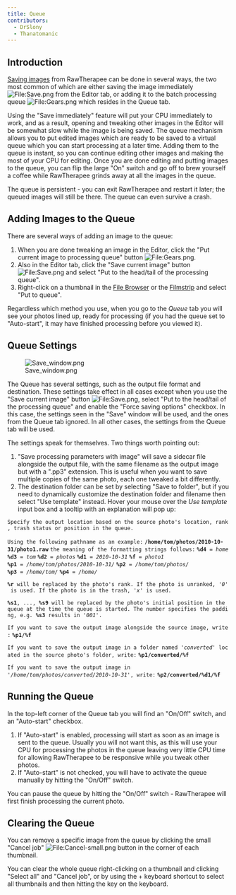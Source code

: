 ```yaml
---
title: Queue
contributors:
  - DrSlony
  - Thanatomanic
---
```


## Introduction

[Saving images](saving_images) from RawTherapee can be done
in several ways, the two most common of which are either saving the
image immediately ![<File:Save.png>](/images/Save.png "File:Save.png") from the
Editor tab, or adding it to the batch processing queue
![<File:Gears.png>](/images/Gears.png "File:Gears.png") which resides in the
Queue tab.

Using the "Save immediately" feature will put your CPU immediately to
work, and as a result, opening and tweaking other images in the Editor
will be somewhat slow while the image is being saved. The queue
mechanism allows you to put edited images which are ready to be saved to
a virtual queue which you can start processing at a later time. Adding
them to the queue is instant, so you can continue editing other images
and making the most of your CPU for editing. Once you are done editing
and putting images to the queue, you can flip the large "On" switch and
go off to brew yourself a coffee while RawTherapee grinds away at all
the images in the queue.

The queue is persistent - you can exit RawTherapee and restart it later;
the queued images will still be there. The queue can even survive a
crash.

## Adding Images to the Queue

There are several ways of adding an image to the queue:

1.  When you are done tweaking an image in the Editor, click the "Put
    current image to processing queue" button
    ![<File:Gears.png>](/images/Gears.png "File:Gears.png").
2.  Also in the Editor tab, click the "Save current image" button
    ![<File:Save.png>](/images/Save.png "File:Save.png") and select "Put to the
    head/tail of the processing queue".
3.  Right-click on a thumbnail in the [File Browser](file_browser) or the
    [Filmstrip](editor#the_filmstrip) and select "Put to
    queue".

Regardless which method you use, when you go to the *Queue* tab you will
see your photos lined up, ready for processing (if you had the queue set
to "Auto-start", it may have finished processing before you viewed it).

## Queue Settings

<figure>
<img src="/images/Save_window.png" title="Save_window.png" />
<figcaption>Save_window.png</figcaption>
</figure>

The Queue has several settings, such as the output file format and
destination. These settings take effect in all cases except when you use
the "Save current image" button
![<File:Save.png>](/images/Save.png "File:Save.png"), select "Put to the
head/tail of the processing queue" and enable the "Force saving options"
checkbox. In this case, the settings seen in the "Save" window will be
used, and the ones from the Queue tab ignored. In all other cases, the
settings from the Queue tab will be used.

The settings speak for themselves. Two things worth pointing out:

1.  "Save processing parameters with image" will save a sidecar file
    alongside the output file, with the same filename as the output
    image but with a ".pp3" extension. This is useful when you want to
    save multiple copies of the same photo, each one tweaked a bit
    differently.
2.  The destination folder can be set by selecting "Save to folder", but
    if you need to dynamically customize the destination folder and
    filename then select "Use template" instead. Hover your mouse over
    the *Use template* input box and a tooltip with an explanation will
    pop up:

`Specify the output location based on the source photo's location, rank, trash status or position in the queue.`

`Using the following pathname as an example:`
<b>`/home/tom/photos/2010-10-31/photo1.raw`</b>
`the meaning of the formatting strings follows:`
<b>`%d4`</b>` = `<i>`home`</i>
<b>`%d3`</b>` = `<i>`tom`</i>
<b>`%d2`</b>` = `<i>`photos`</i>
<b>`%d1`</b>` = `<i>`2010-10-31`</i>
<b>`%f`</b>` = `<i>`photo1`</i>
<b>`%p1`</b>` = `<i>`/home/tom/photos/2010-10-31/`</i>
<b>`%p2`</b>` = `<i>`/home/tom/photos/`</i>
<b>`%p3`</b>` = `<i>`/home/tom/`</i>
<b>`%p4`</b>` = `<i>`/home/`</i>

<b>`%r`</b>` will be replaced by the photo's rank. If the photo is unranked, '`<i>`0`</i>`' is used. If the photo is in the trash, '`<i>`x`</i>`' is used.`

<b>`%s1`</b>`, ..., `<b>`%s9`</b>` will be replaced by the photo's initial position in the queue at the time the queue is started. The number specifies the padding, e.g. `<b>`%s3`</b>` results in '`<i>`001`</i>`'.`

`If you want to save the output image alongside the source image, write:`
<b>`%p1/%f`</b>

`If you want to save the output image in a folder named '`<i>`converted`</i>`' located in the source photo's folder, write:`
<b>`%p1/converted/%f`</b>

`If you want to save the output image in`
`'`<i>`/home/tom/photos/converted/2010-10-31`</i>`', write:`
<b>`%p2/converted/%d1/%f`</b>

## Running the Queue

In the top-left corner of the Queue tab you will find an "On/Off"
switch, and an "Auto-start" checkbox.

1.  If "Auto-start" is enabled, processing will start as soon as an
    image is sent to the queue. Usually you will not want this, as this
    will use your CPU for processing the photos in the queue leaving
    very little CPU time for allowing RawTherapee to be responsive while
    you tweak other photos.
2.  If "Auto-start" is not checked, you will have to activate the queue
    manually by hitting the "On/Off" switch.

You can pause the queue by hitting the "On/Off" switch - RawTherapee
will first finish processing the current photo.

## Clearing the Queue

You can remove a specific image from the queue by clicking the small
"Cancel job"
![<File:Cancel-small.png>](/images/Cancel-small.png "File:Cancel-small.png")
button in the corner of each thumbnail.

You can clear the whole queue right-clicking on a thumbnail and clicking
"Select all" and "Cancel job", or by using the  + keyboard shortcut to
select all thumbnails and then hitting the key on the keyboard.
